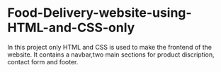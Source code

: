 # Food-Delivery-website-using-HTML-and-CSS-only

In this project only HTML and CSS is used to make the frontend of the website.
It contains a navbar,two main sections for product discription, contact form and footer.
